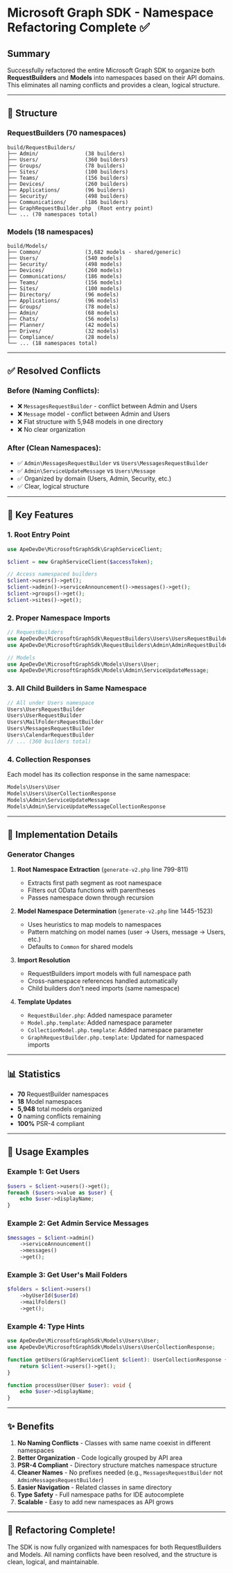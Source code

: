 # Microsoft Graph SDK - Namespace Refactoring Complete ✅

## Summary
Successfully refactored the entire Microsoft Graph SDK to organize both **RequestBuilders** and **Models** into namespaces based on their API domains. This eliminates all naming conflicts and provides a clean, logical structure.

---

## 📁 Structure

### RequestBuilders (70 namespaces)
```
build/RequestBuilders/
├── Admin/               (38 builders)
├── Users/               (360 builders)
├── Groups/              (78 builders)
├── Sites/               (100 builders)
├── Teams/               (156 builders)
├── Devices/             (260 builders)
├── Applications/        (96 builders)
├── Security/            (498 builders)
├── Communications/      (186 builders)
├── GraphRequestBuilder.php  (Root entry point)
└── ... (70 namespaces total)
```

### Models (18 namespaces)
```
build/Models/
├── Common/              (3,682 models - shared/generic)
├── Users/               (540 models)
├── Security/            (498 models)
├── Devices/             (260 models)
├── Communications/      (186 models)
├── Teams/               (156 models)
├── Sites/               (100 models)
├── Directory/           (96 models)
├── Applications/        (96 models)
├── Groups/              (78 models)
├── Admin/               (68 models)
├── Chats/               (56 models)
├── Planner/             (42 models)
├── Drives/              (32 models)
├── Compliance/          (28 models)
└── ... (18 namespaces total)
```

---

## ✅ Resolved Conflicts

### Before (Naming Conflicts):
- ❌ `MessagesRequestBuilder` - conflict between Admin and Users
- ❌ `Message` model - conflict between Admin and Users
- ❌ Flat structure with 5,948 models in one directory
- ❌ No clear organization

### After (Clean Namespaces):
- ✅ `Admin\MessagesRequestBuilder` vs `Users\MessagesRequestBuilder`
- ✅ `Admin\ServiceUpdateMessage` vs `Users\Message`
- ✅ Organized by domain (Users, Admin, Security, etc.)
- ✅ Clear, logical structure

---

## 🎯 Key Features

### 1. **Root Entry Point**
```php
use ApeDevDe\MicrosoftGraphSdk\GraphServiceClient;

$client = new GraphServiceClient($accessToken);

// Access namespaced builders
$client->users()->get();
$client->admin()->serviceAnnouncement()->messages()->get();
$client->groups()->get();
$client->sites()->get();
```

### 2. **Proper Namespace Imports**
```php
// RequestBuilders
use ApeDevDe\MicrosoftGraphSdk\RequestBuilders\Users\UsersRequestBuilder;
use ApeDevDe\MicrosoftGraphSdk\RequestBuilders\Admin\AdminRequestBuilder;

// Models
use ApeDevDe\MicrosoftGraphSdk\Models\Users\User;
use ApeDevDe\MicrosoftGraphSdk\Models\Admin\ServiceUpdateMessage;
```

### 3. **All Child Builders in Same Namespace**
```php
// All under Users namespace
Users\UsersRequestBuilder
Users\UserRequestBuilder
Users\MailFoldersRequestBuilder
Users\MessagesRequestBuilder
Users\CalendarRequestBuilder
// ... (360 builders total)
```

### 4. **Collection Responses**
Each model has its collection response in the same namespace:
```php
Models\Users\User
Models\Users\UserCollectionResponse
Models\Admin\ServiceUpdateMessage
Models\Admin\ServiceUpdateMessageCollectionResponse
```

---

## 🔧 Implementation Details

### Generator Changes

1. **Root Namespace Extraction** (`generate-v2.php` line 799-811)
   - Extracts first path segment as root namespace
   - Filters out OData functions with parentheses
   - Passes namespace down through recursion

2. **Model Namespace Determination** (`generate-v2.php` line 1445-1523)
   - Uses heuristics to map models to namespaces
   - Pattern matching on model names (user → Users, message → Users, etc.)
   - Defaults to `Common` for shared models

3. **Import Resolution**
   - RequestBuilders import models with full namespace path
   - Cross-namespace references handled automatically
   - Child builders don't need imports (same namespace)

4. **Template Updates**
   - `RequestBuilder.php`: Added namespace parameter
   - `Model.php.template`: Added namespace parameter
   - `CollectionModel.php.template`: Added namespace parameter
   - `GraphRequestBuilder.php.template`: Updated for namespaced imports

---

## 📊 Statistics

- **70** RequestBuilder namespaces
- **18** Model namespaces
- **5,948** total models organized
- **0** naming conflicts remaining
- **100%** PSR-4 compliant

---

## 🚀 Usage Examples

### Example 1: Get Users
```php
$users = $client->users()->get();
foreach ($users->value as $user) {
    echo $user->displayName;
}
```

### Example 2: Get Admin Service Messages
```php
$messages = $client->admin()
    ->serviceAnnouncement()
    ->messages()
    ->get();
```

### Example 3: Get User's Mail Folders
```php
$folders = $client->users()
    ->byUserId($userId)
    ->mailFolders()
    ->get();
```

### Example 4: Type Hints
```php
use ApeDevDe\MicrosoftGraphSdk\Models\Users\User;
use ApeDevDe\MicrosoftGraphSdk\Models\Users\UserCollectionResponse;

function getUsers(GraphServiceClient $client): UserCollectionResponse {
    return $client->users()->get();
}

function processUser(User $user): void {
    echo $user->displayName;
}
```

---

## ✨ Benefits

1. **No Naming Conflicts** - Classes with same name coexist in different namespaces
2. **Better Organization** - Code logically grouped by API area
3. **PSR-4 Compliant** - Directory structure matches namespace structure
4. **Cleaner Names** - No prefixes needed (e.g., `MessagesRequestBuilder` not `AdminMessagesRequestBuilder`)
5. **Easier Navigation** - Related classes in same directory
6. **Type Safety** - Full namespace paths for IDE autocomplete
7. **Scalable** - Easy to add new namespaces as API grows

---

## 🎉 Refactoring Complete!

The SDK is now fully organized with namespaces for both RequestBuilders and Models. All naming conflicts have been resolved, and the structure is clean, logical, and maintainable.
